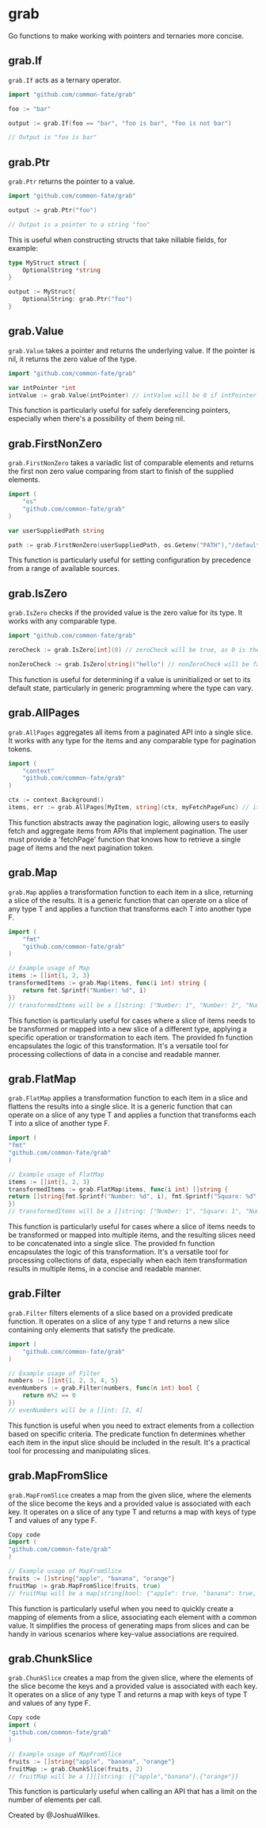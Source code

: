 # grab

Go functions to make working with pointers and ternaries more concise.

## grab.If

`grab.If` acts as a ternary operator.

```go
import "github.com/common-fate/grab"

foo := "bar"

output := grab.If(foo == "bar", "foo is bar", "foo is not bar")

// Output is "foo is bar"
```

## grab.Ptr

`grab.Ptr` returns the pointer to a value.

```go
import "github.com/common-fate/grab"

output := grab.Ptr("foo")

// Output is a pointer to a string "foo"
```

This is useful when constructing structs that take nillable fields, for example:

```go
type MyStruct struct {
    OptionalString *string
}

output := MyStruct{
    OptionalString: grab.Ptr("foo")
}
```

## grab.Value

`grab.Value` takes a pointer and returns the underlying value. If the pointer is nil, it returns the zero value of the type.

```go
import "github.com/common-fate/grab"

var intPointer *int
intValue := grab.Value(intPointer) // intValue will be 0 if intPointer is nil
```

This function is particularly useful for safely dereferencing pointers, especially when there's a possibility of them being nil.

## grab.FirstNonZero

`grab.FirstNonZero` takes a variadic list of comparable elements and returns the first non zero value comparing from start to finish of the supplied elements.

```go
import (
    "os"
    "github.com/common-fate/grab"
)

var userSuppliedPath string

path := grab.FirstNonZero(userSuppliedPath, os.Getenv("PATH"),"/default/path") // path will be the first non empty string
```

This function is particularly useful for setting configuration by precedence from a range of available sources.

## grab.IsZero

`grab.IsZero` checks if the provided value is the zero value for its type. It works with any comparable type.

```go
import "github.com/common-fate/grab"

zeroCheck := grab.IsZero[int](0) // zeroCheck will be true, as 0 is the zero value for int

nonZeroCheck := grab.IsZero[string]("hello") // nonZeroCheck will be false, as "hello" is not the zero value for string
```

This function is useful for determining if a value is uninitialized or set to its default state, particularly in generic programming where the type can vary.

## grab.AllPages

`grab.AllPages` aggregates all items from a paginated API into a single slice. It works with any type for the items and any comparable type for pagination tokens.

```go
import (
    "context"
    "github.com/common-fate/grab"
)

ctx := context.Background()
items, err := grab.AllPages[MyItem, string](ctx, myFetchPageFunc) // items will contain all MyItem instances from all pages fetched using myFetchPageFunc
```

This function abstracts away the pagination logic, allowing users to easily fetch and aggregate items from APIs that implement pagination. The user must provide a 'fetchPage' function that knows how to retrieve a single page of items and the next pagination token.

## grab.Map

`grab.Map` applies a transformation function to each item in a slice, returning a slice of the results. It is a generic function that can operate on a slice of any type T and applies a function that transforms each T into another type F.

```go
import (
    "fmt"
    "github.com/common-fate/grab"
)

// Example usage of Map
items := []int{1, 2, 3}
transformedItems := grab.Map(items, func(i int) string {
    return fmt.Sprintf("Number: %d", i)
})
// transformedItems will be a []string: ["Number: 1", "Number: 2", "Number: 3"]
```

This function is particularly useful for cases where a slice of items needs to be transformed or mapped into a new slice of a different type, applying a specific operation or transformation to each item. The provided fn function encapsulates the logic of this transformation. It's a versatile tool for processing collections of data in a concise and readable manner.

## grab.FlatMap

`grab.FlatMap` applies a transformation function to each item in a slice and flattens the results into a single slice. It is a generic function that can operate on a slice of any type T and applies a function that transforms each T into a slice of another type F.

```go
import (
"fmt"
"github.com/common-fate/grab"
)

// Example usage of FlatMap
items := []int{1, 2, 3}
transformedItems := grab.FlatMap(items, func(i int) []string {
return []string{fmt.Sprintf("Number: %d", i), fmt.Sprintf("Square: %d", i\*i)}
})
// transformedItems will be a []string: ["Number: 1", "Square: 1", "Number: 2", "Square: 4", "Number: 3", "Square: 9"]
```

This function is particularly useful for cases where a slice of items needs to be transformed or mapped into multiple items, and the resulting slices need to be concatenated into a single slice. The provided fn function encapsulates the logic of this transformation. It's a versatile tool for processing collections of data, especially when each item transformation results in multiple items, in a concise and readable manner.

## grab.Filter

`grab.Filter` filters elements of a slice based on a provided predicate function. It operates on a slice of any type `T` and returns a new slice containing only elements that satisfy the predicate.

```go
import (
    "github.com/common-fate/grab"
)

// Example usage of Filter
numbers := []int{1, 2, 3, 4, 5}
evenNumbers := grab.Filter(numbers, func(n int) bool {
    return n%2 == 0
})
// evenNumbers will be a []int: [2, 4]
```

This function is useful when you need to extract elements from a collection based on specific criteria. The predicate function fn determines whether each item in the input slice should be included in the result. It's a practical tool for processing and manipulating slices.

## grab.MapFromSlice

`grab.MapFromSlice` creates a map from the given slice, where the elements of the slice become the keys and a provided value is associated with each key. It operates on a slice of any type T and returns a map with keys of type T and values of any type F.

```go
Copy code
import (
"github.com/common-fate/grab"
)

// Example usage of MapFromSlice
fruits := []string{"apple", "banana", "orange"}
fruitMap := grab.MapFromSlice(fruits, true)
// fruitMap will be a map[string]bool: {"apple": true, "banana": true, "orange": true}
```

This function is particularly useful when you need to quickly create a mapping of elements from a slice, associating each element with a common value. It simplifies the process of generating maps from slices and can be handy in various scenarios where key-value associations are required.

## grab.ChunkSlice

`grab.ChunkSlice` creates a map from the given slice, where the elements of the slice become the keys and a provided value is associated with each key. It operates on a slice of any type T and returns a map with keys of type T and values of any type F.

```go
Copy code
import (
"github.com/common-fate/grab"
)

// Example usage of MapFromSlice
fruits := []string{"apple", "banana", "orange"}
fruitMap := grab.ChunkSlice(fruits, 2)
// fruitMap will be a [][]string: {{"apple","banana"},{"orange"}}
```

This function is particularly useful when calling an API that has a limit on the number of elements per call.

Created by @JoshuaWilkes.

